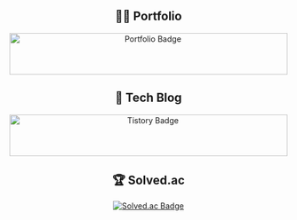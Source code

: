 <h2 align="center">👨‍💻 Portfolio</h2>
<div align="center">
  <a href="https://jinyong3512.notion.site">
    <img src="https://img.shields.io/static/v1?label=Click%20Here&message=Visit%20My%20Portfolio&color=66FF66&style=for-the-badge&logo=notion&logoColor=white" alt="Portfolio Badge"
    width="500" height="75"
    />
  </a>
</div>

<h2 align="center">📝 Tech Blog</h2>
<div align="center">
  <a href="https://jinyong3512.tistory.com">
    <img src="https://img.shields.io/static/v1?label=Click%20Here&message=Visit%20My%20Tech%20Blog&color=006400&style=for-the-badge&logo=tistory&logoColor=white" alt="Tistory Badge"
    width="500" height="75"
    />
  </a>
</div>

<h2 align="center">🏆 Solved.ac</h2>
<div align="center">
  <a href="https://solved.ac/wlsdyd4">
    <img src="http://mazassumnida.wtf/api/v2/generate_badge?boj=wlsdyd4" alt="Solved.ac Badge"/>
  </a>
</div>
